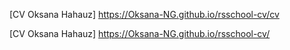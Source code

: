 
[CV Oksana Hahauz]
https://Oksana-NG.github.io/rsschool-cv/cv

[CV Oksana Hahauz]
https://Oksana-NG.github.io/rsschool-cv/
